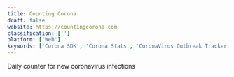 ```yaml
---
title: Counting Corona
draft: false 
website: https://countingcorona.com
classification: ['']
platform: ['Web']
keywords: ['Corona SDK', 'Corona Stats', 'CoronaVirus Outbreak Tracker', 'Coronavirus Data API', 'Coronavirus Plans by Founder Wellbeing', 'Coronavirus Tracker', 'Coronavirus Updates Live', 'Coronavirus awareness icons', 'Coronavirus checklist', 'The Coronavirus App']
---
```

Daily counter for new coronavirus infections